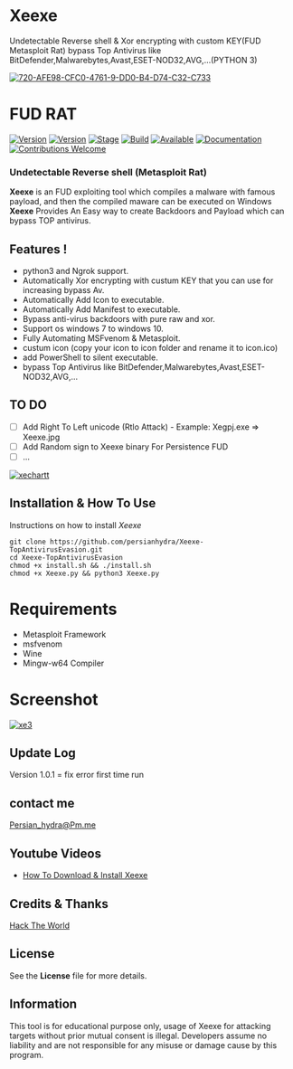 # Xeexe
 Undetectable Reverse shell & Xor encrypting with custom KEY(FUD Metasploit Rat) bypass Top Antivirus like   BitDefender,Malwarebytes,Avast,ESET-NOD32,AVG,...(PYTHON 3)

<a href="https://imgbb.com/"><img src="https://i.ibb.co/PctQn6D/720-AFE98-CFC0-4761-9-DD0-B4-D74-C32-C733.jpg" alt="720-AFE98-CFC0-4761-9-DD0-B4-D74-C32-C733" border="0"></a> 

# FUD RAT 

[![Version](https://img.shields.io/badge/Xeexe-1.0.1-brightgreen.svg?maxAge=259200)]()
[![Version](https://img.shields.io/badge/Codename-BlackHat-red.svg?maxAge=259200)]()
[![Stage](https://img.shields.io/badge/Release-Stable-brightgreen.svg)]()
[![Build](https://img.shields.io/badge/Supported_OS-Linux-orange.svg)]()
[![Available](https://img.shields.io/badge/Available-KaliLinux-orange.svg?maxAge=259200)]()
[![Documentation](https://img.shields.io/badge/PERSIAN-HYDRA-red.svg?maxAge=259200)]()
[![Contributions Welcome](https://img.shields.io/badge/Type-FUD-blue.svg?style=flat)]()

###  Undetectable Reverse shell (Metasploit Rat) 

**Xeexe** is an FUD exploiting tool which compiles a malware with famous payload, and then the compiled maware can be executed on Windows **Xeexe** Provides An Easy way to create Backdoors and Payload which can bypass TOP antivirus.
 ## Features !
- python3 and Ngrok support.
- Automatically Xor encrypting with custum KEY that you can use for increasing bypass Av.
- Automatically Add Icon to executable.
- Automatically Add Manifest to executable.
- Bypass anti-virus backdoors with pure raw and xor.
- Support os windows 7 to windows 10.
- Fully Automating MSFvenom & Metasploit.
- custum icon (copy your icon to icon folder and rename it to icon.ico)
- add PowerShell to silent executable.
- bypass Top Antivirus like BitDefender,Malwarebytes,Avast,ESET-NOD32,AVG,...

## TO DO
  - [ ] Add Right To Left unicode (Rtlo Attack) - Example: Xegpj.exe => Xeexe.jpg 
  - [ ] Add Random sign to Xeexe binary For Persistence FUD
  - [ ] ...

<a href="https://ibb.co/DpSD505"><img src="https://i.ibb.co/5FfWBbB/xechartt.jpg" alt="xechartt" border="0"></a>

## Installation & How To Use
 Instructions on how to install *Xeexe*

 ```
git clone https://github.com/persianhydra/Xeexe-TopAntivirusEvasion.git
cd Xeexe-TopAntivirusEvasion
chmod +x install.sh && ./install.sh
chmod +x Xeexe.py && python3 Xeexe.py

```
# Requirements
- Metasploit Framework
- msfvenom
- Wine
- Mingw-w64 Compiler

# Screenshot
<a href="https://ibb.co/fVRsCgJ"><img src="https://i.ibb.co/ymTr892/xe3.jpg" alt="xe3" border="0"></a><br />


## Update Log
Version 1.0.1 = fix error first time run 


## contact me

 Persian_hydra@Pm.me

 
 
## Youtube Videos 

  - [How To Download & Install Xeexe]()
 

 

## Credits & Thanks

  [Hack The World](https://github.com/stormshadow07/HackTheWorld/)



## License

  See the **License** file for more details.





## Information

 This tool is for educational purpose only, usage of Xeexe for attacking targets without prior mutual consent is illegal.
 Developers assume no liability and are not responsible for any misuse or damage cause by this program.
